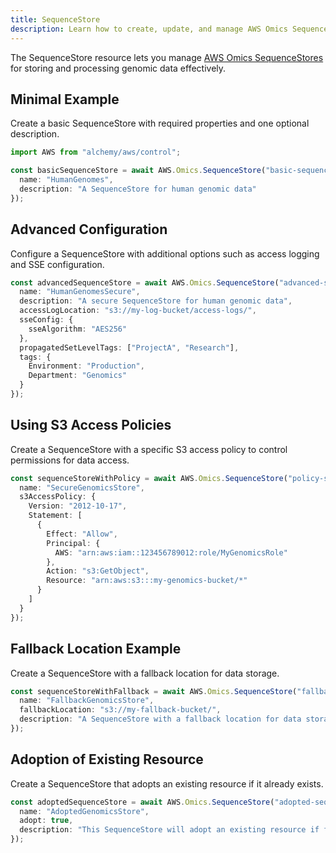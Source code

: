 ```yaml
---
title: SequenceStore
description: Learn how to create, update, and manage AWS Omics SequenceStores using Alchemy Cloud Control.
---
```



The SequenceStore resource lets you manage [AWS Omics SequenceStores](https://docs.aws.amazon.com/omics/latest/userguide/) for storing and processing genomic data effectively.

## Minimal Example

Create a basic SequenceStore with required properties and one optional description.

```ts
import AWS from "alchemy/aws/control";

const basicSequenceStore = await AWS.Omics.SequenceStore("basic-sequence-store", {
  name: "HumanGenomes",
  description: "A SequenceStore for human genomic data"
});
```

## Advanced Configuration

Configure a SequenceStore with additional options such as access logging and SSE configuration.

```ts
const advancedSequenceStore = await AWS.Omics.SequenceStore("advanced-sequence-store", {
  name: "HumanGenomesSecure",
  description: "A secure SequenceStore for human genomic data",
  accessLogLocation: "s3://my-log-bucket/access-logs/",
  sseConfig: {
    sseAlgorithm: "AES256"
  },
  propagatedSetLevelTags: ["ProjectA", "Research"],
  tags: {
    Environment: "Production",
    Department: "Genomics"
  }
});
```

## Using S3 Access Policies

Create a SequenceStore with a specific S3 access policy to control permissions for data access.

```ts
const sequenceStoreWithPolicy = await AWS.Omics.SequenceStore("policy-sequence-store", {
  name: "SecureGenomicsStore",
  s3AccessPolicy: {
    Version: "2012-10-17",
    Statement: [
      {
        Effect: "Allow",
        Principal: {
          AWS: "arn:aws:iam::123456789012:role/MyGenomicsRole"
        },
        Action: "s3:GetObject",
        Resource: "arn:aws:s3:::my-genomics-bucket/*"
      }
    ]
  }
});
```

## Fallback Location Example

Create a SequenceStore with a fallback location for data storage.

```ts
const sequenceStoreWithFallback = await AWS.Omics.SequenceStore("fallback-sequence-store", {
  name: "FallbackGenomicsStore",
  fallbackLocation: "s3://my-fallback-bucket/",
  description: "A SequenceStore with a fallback location for data storage"
});
``` 

## Adoption of Existing Resource

Create a SequenceStore that adopts an existing resource if it already exists.

```ts
const adoptedSequenceStore = await AWS.Omics.SequenceStore("adopted-sequence-store", {
  name: "AdoptedGenomicsStore",
  adopt: true,
  description: "This SequenceStore will adopt an existing resource if found"
});
```
